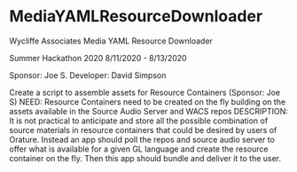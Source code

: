 # MediaYAMLResourceDownloader

Wycliffe Associates 
Media YAML Resource Downloader

Summer Hackathon 2020
8/11/2020 - 8/13/2020

Sponsor: Joe S.
Developer: David Simpson

Create a script to assemble assets for Resource Containers (Sponsor: Joe S)
NEED: Resource Containers need to be created on the fly building on the assets available in the Source Audio Server and WACS repos
DESCRIPTION: It is not practical to anticipate and store all the possible combination of source materials in resource containers that could be desired by users of Orature.  Instead an app should poll the repos and source audio server to offer what is available for a given GL language and create the resource container on the fly.  Then this app should bundle and deliver it to the user. 
